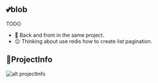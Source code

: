 ## 💕blob

TODO

- 🎉 Back and front in the same project.
- 😕 Thinking about use redis how to create list pagination.

## 🔦ProjectInfo

![alt projectInfo](./public/project-info.png)
